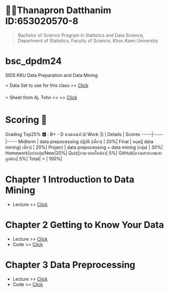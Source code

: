 # 👩‍🎓Thanapron Datthanim ID:653020570-8
> Bachelor of Science Program in Statistics and Data Science, Department of Statistics, Faculty of Science, Khon Kaen University

# bsc_dpdm24
SIDS KKU Data Preparation and Data Mining

⭐ Data Set to use for this class >> [Click](https://drive.google.com/drive/folders/1_7qrgZ-wRIpMaNpMnxlxDaUHOgBACF2H?usp=sharing)

⭐ Sheet from Aj. Tohn >> >> [Click](https://drive.google.com/drive/folders/1N2rPW5cc8A_tj9f3FdCyPBujePaiBZzx?usp=drive_link)
# Scoring 🔡
Grading Top25% 🅰️ : B+ - D ตามเกณฑ์ ☑️
Work 🗒️ | Details | Scores 
-----|-----|-----
Midterm | data prepocessing ปฏิบัติ (เดี่ยว) | 20%|
Final | ทฤษฎี data mining( เดี่ยว) | 20%|
Project | data prepocessing + data mining (กลุ่ม) | 30%|
Homework|แบ่งกลุ่ม/New|20%|
Quiz|ถาม-ตอบในห้อง| 5%|
GitHub|ความสวยงามและถูกต้อง| 5%|
 Total| = | 100%| 

# Chapter 1 Introduction to Data Mining 
* Lecture >> [Click](Lecture/01Intro.pdf)
  
# Chapter 2 Getting to Know Your Data
* Lecture >> [Click](Lecture/02Data.pdf)
* Code >> [Click](Chapter_2_Understanding_Data.ipynb)
  
# Chapter 3 Data Preprocessing
* Lecture >> [Click](Lecture/03Preprocessing.pdf)
* Code >> [Click](Chapter_3_Data_Preprocessing.ipynb)

  

  
